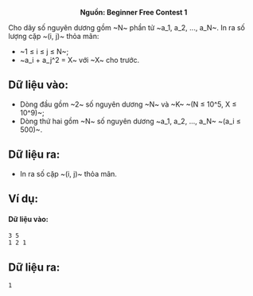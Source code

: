 **<center>Nguồn: Beginner Free Contest 1</center>**

Cho dãy số nguyên dương gồm ~N~ phần tử ~a_1, a_2, ..., a_N~. In ra số lượng cặp ~(i, j)~ thỏa mãn:
- ~1 ≤ i ≤ j ≤ N~;
- ~a_i + a_j^2 = X~ với ~X~ cho trước.

## Dữ liệu vào:
- Dòng đầu gồm ~2~ số nguyên dương ~N~ và ~K~ ~(N ≤ 10^5, X ≤ 10^9)~;
- Dòng thứ hai gồm ~N~ số nguyên dương ~a_1, a_2, ..., a_N~ ~(a_i ≤ 500)~.

## Dữ liệu ra:
- In ra số cặp ~(i, j)~ thỏa mãn.

## Ví dụ:
#### Dữ liệu vào:
```
3 5
1 2 1
```

## Dữ liệu ra:
```
1
```
